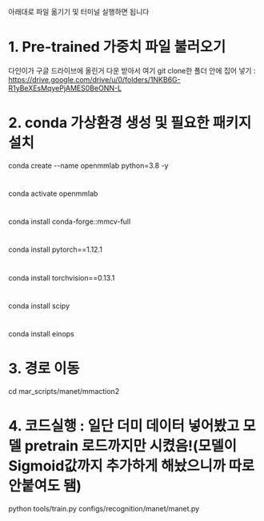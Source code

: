 아래대로 파일 옮기기 및 터미널 실행하면 됩니다

# 1. Pre-trained 가중치 파일 불러오기
다인이가 구글 드라이브에 올린거 다운 받아서 여기 git clone한 폴더 안에 집어 넣기 : https://drive.google.com/drive/u/0/folders/1NKB6G-R1yBeXEsMqyePjAMES0BeONN-L 

# 2. conda 가상환경 생성 및 필요한 패키지 설치
conda create --name openmmlab python=3.8 -y
#
conda activate openmmlab
#
conda install conda-forge::mmcv-full
#
conda install pytorch==1.12.1
#
conda install torchvision==0.13.1
#
conda install scipy
#
conda install einops

# 3. 경로 이동
cd mar_scripts/manet/mmaction2

# 4. 코드실행 : 일단 더미 데이터 넣어봤고 모델 pretrain 로드까지만 시켰음!(모델이 Sigmoid값까지 추가하게 해놨으니까 따로 안붙여도 됌)
python tools/train.py configs/recognition/manet/manet.py
